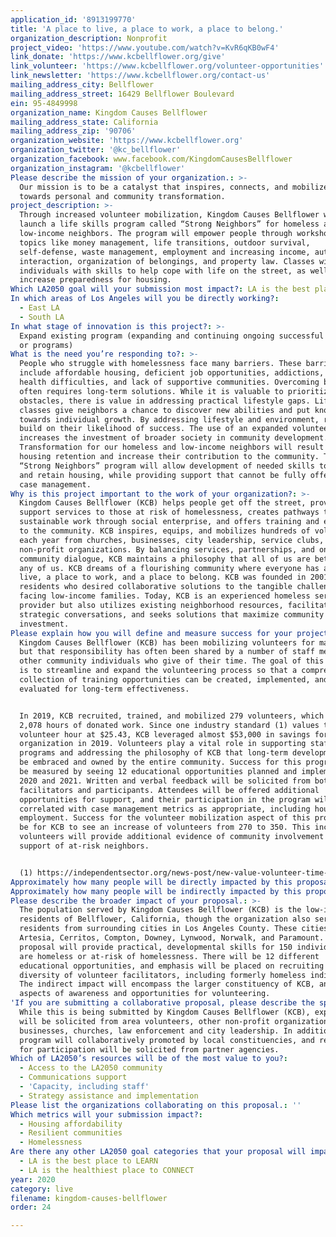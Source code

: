 ```yaml
---
application_id: '8913199770'
title: 'A place to live, a place to work, a place to belong.'
organization_description: Nonprofit
project_video: 'https://www.youtube.com/watch?v=KvR6qKB0wF4'
link_donate: 'https://www.kcbellflower.org/give'
link_volunteer: 'https://www.kcbellflower.org/volunteer-opportunities'
link_newsletter: 'https://www.kcbellflower.org/contact-us'
mailing_address_city: Bellflower
mailing_address_street: 16429 Bellflower Boulevard
ein: 95-4849998
organization_name: Kingdom Causes Bellflower
mailing_address_state: California
mailing_address_zip: '90706'
organization_website: 'https://www.kcbellflower.org'
organization_twitter: '@kc_bellflower'
organization_facebook: www.facebook.com/KingdomCausesBellflower
organization_instagram: '@kcbellflower'
Please describe the mission of your organization.: >-
  Our mission is to be a catalyst that inspires, connects, and mobilizes people
  towards personal and community transformation.  
project_description: >-
  Through increased volunteer mobilization, Kingdom Causes Bellflower will
  launch a life skills program called “Strong Neighbors” for homeless and
  low-income neighbors. The program will empower people through workshops with
  topics like money management, life transitions, outdoor survival,
  self-defense, waste management, employment and increasing income, authority
  interaction, organization of belongings, and property law. Classes will equip
  individuals with skills to help cope with life on the street, as well as
  increase preparedness for housing. 
Which LA2050 goal will your submission most impact?: LA is the best place to LIVE
In which areas of Los Angeles will you be directly working?:
  - East LA
  - South LA
In what stage of innovation is this project?: >-
  Expand existing program (expanding and continuing ongoing successful projects
  or programs)
What is the need you’re responding to?: >-
  People who struggle with homelessness face many barriers. These barriers
  include affordable housing, deficient job opportunities, addictions, mental
  health difficulties, and lack of supportive communities. Overcoming barriers
  often requires long-term solutions. While it is valuable to prioritize major
  obstacles, there is value in addressing practical lifestyle gaps. Life skills
  classes give neighbors a chance to discover new abilities and put knowledge
  towards individual growth. By addressing lifestyle and environment, residents
  build on their likelihood of success. The use of an expanded volunteer program
  increases the investment of broader society in community development.
  Transformation for our homeless and low-income neighbors will result in
  housing retention and increase their contribution to the community. The
  “Strong Neighbors” program will allow development of needed skills to obtain
  and retain housing, while providing support that cannot be fully offered by
  case management.
Why is this project important to the work of your organization?: >-
  Kingdom Causes Bellflower (KCB) helps people get off the street, provides
  support services to those at risk of homelessness, creates pathways to
  sustainable work through social enterprise, and offers training and education
  to the community. KCB inspires, equips, and mobilizes hundreds of volunteers
  each year from churches, businesses, city leadership, service clubs, and other
  non-profit organizations. By balancing services, partnerships, and ongoing
  community dialogue, KCB maintains a philosophy that all of us are better than
  any of us. KCB dreams of a flourishing community where everyone has a place to
  live, a place to work, and a place to belong. KCB was founded in 2001 by
  residents who desired collaborative solutions to the tangible challenges
  facing low-income families. Today, KCB is an experienced homeless services
  provider but also utilizes existing neighborhood resources, facilitates
  strategic conversations, and seeks solutions that maximize community
  investment.
Please explain how you will define and measure success for your project.: >-
  Kingdom Causes Bellflower (KCB) has been mobilizing volunteers for many years,
  but that responsibility has often been shared by a number of staff members and
  other community individuals who give of their time. The goal of this proposal
  is to streamline and expand the volunteering process so that a comprehensive
  collection of training opportunities can be created, implemented, and
  evaluated for long-term effectiveness. 


  In 2019, KCB recruited, trained, and mobilized 279 volunteers, which included
  2,078 hours of donated work. Since one industry standard (1) values the
  volunteer hour at $25.43, KCB leveraged almost $53,000 in savings for the
  organization in 2019. Volunteers play a vital role in supporting staff-driven
  programs and addressing the philosophy of KCB that long-term development must
  be embraced and owned by the entire community. Success for this program would
  be measured by seeing 12 educational opportunities planned and implemented in
  2020 and 2021. Written and verbal feedback will be solicited from both
  facilitators and participants. Attendees will be offered additional
  opportunities for support, and their participation in the program will be
  correlated with case management metrics as appropriate, including housing and
  employment. Success for the volunteer mobilization aspect of this program will
  be for KCB to see an increase of volunteers from 270 to 350. This increase in
  volunteers will provide additional evidence of community involvement in the
  support of at-risk neighbors. 


  (1) https://independentsector.org/news-post/new-value-volunteer-time-2019/
Approximately how many people will be directly impacted by this proposal?: '150'
Approximately how many people will be indirectly impacted by this proposal?: '1000'
Please describe the broader impact of your proposal.: >-
  The population served by Kingdom Causes Bellflower (KCB) is the low-income
  residents of Bellflower, California, though the organization also serves
  residents from surrounding cities in Los Angeles County. These cities include
  Artesia, Cerritos, Compton, Downey, Lynwood, Norwalk, and Paramount. Our
  proposal will provide practical, developmental skills for 150 individuals who
  are homeless or at-risk of homelessness. There will be 12 different
  educational opportunities, and emphasis will be placed on recruiting a
  diversity of volunteer facilitators, including formerly homeless individuals.
  The indirect impact will encompass the larger constituency of KCB, and include
  aspects of awareness and opportunities for volunteering.
'If you are submitting a collaborative proposal, please describe the specific role of partner organizations in the project.': >-
  While this is being submitted by Kingdom Causes Bellflower (KCB), expertise
  will be solicited from area volunteers, other non-profit organizations, small
  businesses, churches, law enforcement and city leadership. In addition, this
  program will collaboratively promoted by local constituencies, and referrals
  for participation will be solicited from partner agencies. 
Which of LA2050’s resources will be of the most value to you?:
  - Access to the LA2050 community
  - Communications support
  - 'Capacity, including staff'
  - Strategy assistance and implementation
Please list the organizations collaborating on this proposal.: ''
Which metrics will your submission impact?:
  - Housing affordability
  - Resilient communities
  - Homelessness
Are there any other LA2050 goal categories that your proposal will impact?:
  - LA is the best place to LEARN
  - LA is the healthiest place to CONNECT
year: 2020
category: live
filename: kingdom-causes-bellflower
order: 24

---
```

